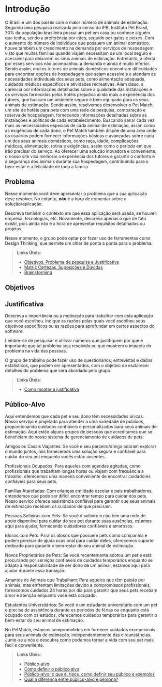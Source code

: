 # Introdução

O Brasil é um dos países com o maior número de animais de estimação. Segundo 
uma pesquisa realizada pelo censo do IPB, Instituto Pet Brasil, 70% da população 
brasileira possui um pet em casa ou conhece alguém que tenha, sendo a preferência 
por cães, seguido por gatos e peixes. 
Com o aumento do número de indivíduos que possuem um animal doméstico, houve 
também um crescimento na demanda por serviços de hospedagem, visto que muitas 
famílias quando viajam necessitam de um local seguro e acessível para deixarem os 
seus animais de estimação.
Entretanto, a oferta por esses serviços não acompanhou a demanda e ainda é muito 
inferior. Sendo assim, muitos tutores de animais domésticos encontram dificuldades 
para encontrar opções de hospedagem que sejam acessíveis e atendam as 
necessidades individuais dos seus pets, como alimentação adequada, cuidados 
médicos específicos e atividades recreativas. 
Além disso, a carência por informações detalhadas sobre a qualidade das instalações 
e os serviços fornecidos pelos hotéis prejudica ainda mais a experiência dos tutores, 
que buscam um ambiente seguro e bem equipado para os seus animais de 
estimação. 
Sendo assim, resolvemos desenvolver o Pet Match, um site de hotéis para pets com 
uma rede de pesquisa, comparação e reserva de hospedagem, fornecendo 
informações detalhadas sobre as instalações e políticas de cada estabelecimento.
Buscando sanar cada vez mais as necessidades especiais de cada animal de 
estimação, assim como as exigências de cada dono, o Pet Match também dispõe de 
uma área onde os usuários podem fornecer informações básicas e avançadas sobre 
cada um dos seus animais domésticos, como raça, idade, complicações médicas, 
alimentação, rotina e exigências, assim como o período em que irão precisar do 
serviço.
Ao oferecer uma solução inovadora e conveniente, o nosso site visa melhorar a 
experiência dos tutores e garantir o conforto e a segurança dos animais durante sua 
hospedagem, contribuindo para o bem-estar e a felicidade de toda a família

## Problema

Nesse momento você deve apresentar o problema que a sua aplicação deve resolver. No entanto, **não** é a hora de comentar sobre a solução/aplicação.

Descreva também o contexto em que essa aplicação será usada, se  houver: empresa, tecnologias, etc. Novamente, descreva apenas o que de fato existir, pois ainda não é a hora de apresentar requisitos detalhados ou projetos.

Nesse momento, o grupo pode optar por fazer uso  de ferramentas como Design Thinking, que permite um olhar de ponta a ponta para o problema.

> **Links Úteis**:
> - [Objetivos, Problema de pesquisa e Justificativa](https://medium.com/@versioparole/objetivos-problema-de-pesquisa-e-justificativa-c98c8233b9c3)
> - [Matriz Certezas, Suposições e Dúvidas](https://medium.com/educa%C3%A7%C3%A3o-fora-da-caixa/matriz-certezas-suposi%C3%A7%C3%B5es-e-d%C3%BAvidas-fa2263633655)
> - [Brainstorming](https://www.euax.com.br/2018/09/brainstorming/)

## Objetivos

## Justificativa

Descreva a importância ou a motivação para trabalhar com esta aplicação que você escolheu. Indique as razões pelas quais você escolheu seus objetivos específicos ou as razões para aprofundar em certos aspectos do software.

Lembre-se de pesquisar e utilizar números que justifiquem por que é importante que tal problema seja resolvido ou que mostrem o impacto do problema na vida das pessoas.

O grupo de trabalho pode fazer uso de questionários, entrevistas e dados estatísticos, que podem ser apresentados, com o objetivo de esclarecer detalhes do problema que será abordado pelo grupo.

> **Links Úteis**:
> - [Como montar a justificativa](https://guiadamonografia.com.br/como-montar-justificativa-do-tcc/)

## Público-Alvo
    
Aqui entendemos que cada pet e seu dono têm necessidades únicas. Nosso serviço é projetado para atender a uma variedade de públicos, proporcionando cuidados confiáveis e personalizados para seus animais de estimação. Aqui estão alguns grupos de pessoas que acreditamos que se beneficiam do nosso sistema de gerenciamento de cuidados de pets:

Amigos ou Casais Viajantes: Se você e seu parceiro/amigo adoram explorar o mundo juntos, nós fornecemos uma solução segura e confiável para cuidar do seu pet enquanto vocês estão ausentes.

Profissionais Ocupados: Para aqueles com agendas agitadas, como profissionais que trabalham longas horas ou viajam com frequência a trabalho, oferecemos uma maneira conveniente de encontrar cuidadores confiáveis para seus pets.

Famílias Atarefadas: Com crianças em idade escolar e pais trabalhadores, entendemos que pode ser difícil encontrar tempo para cuidar dos pets. Nosso serviço oferece assistência confiável para garantir que seus animais de estimação recebam os cuidados de que precisam.

Pessoas Solteiras com Pets: Se você é solteiro e não tem uma rede de apoio disponível para cuidar do seu pet durante suas ausências, estamos aqui para ajudar, fornecendo cuidadores confiáveis e amorosos.

Idosos com Pets: Para os idosos que possuem pets como companhia e podem precisar de ajuda ocasional para cuidar deles, oferecemos suporte dedicado para garantir o bem-estar do seu animal de estimação.

Novos Proprietários de Pets: Se você recentemente adotou um pet e está procurando por serviços confiáveis de cuidados temporários enquanto se adapta à responsabilidade de ser dono de um animal, estamos aqui para ajudar durante essa transição.

Amantes de Animais que Trabalham: Para aqueles que têm paixão por animais, mas enfrentam limitações devido a compromissos profissionais, fornecemos cuidados 24 horas por dia para garantir que seus pets recebam amor e atenção enquanto você está ocupado.

Estudantes Universitários: Se você é um estudante universitário com um pet e precisa de assistência durante os períodos de férias ou enquanto está ocupado com os estudos, oferecemos cuidados temporários para garantir o bem-estar do seu animal de estimação.

No PetMatch, estamos comprometidos em fornecer cuidados excepcionais para seus animais de estimação, independentemente das circunstâncias. Junte-se a nós e descubra como podemos tornar a vida com seu pet mais fácil e conveniente.

> **Links Úteis**:
> - [Público-alvo](https://blog.hotmart.com/pt-br/publico-alvo/)
> - [Como definir o público alvo](https://exame.com/pme/5-dicas-essenciais-para-definir-o-publico-alvo-do-seu-negocio/)
> - [Público-alvo: o que é, tipos, como definir seu público e exemplos](https://klickpages.com.br/blog/publico-alvo-o-que-e/)
> - [Qual a diferença entre público-alvo e persona?](https://rockcontent.com/blog/diferenca-publico-alvo-e-persona/)
